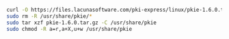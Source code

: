 ﻿```sh
curl -O https://files.lacunasoftware.com/pki-express/linux/pkie-1.6.0.tar.gz
sudo rm -R /usr/share/pkie/*
sudo tar xzf pkie-1.6.0.tar.gz -C /usr/share/pkie
sudo chmod -R a=r,a+X,u+w /usr/share/pkie
```
